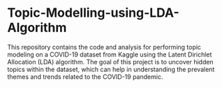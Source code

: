 # Topic-Modelling-using-LDA-Algorithm
This repository contains the code and analysis for performing topic modeling on a COVID-19 dataset from Kaggle using the Latent Dirichlet Allocation (LDA) algorithm. The goal of this project is to uncover hidden topics within the dataset, which can help in understanding the prevalent themes and trends related to the COVID-19 pandemic.
